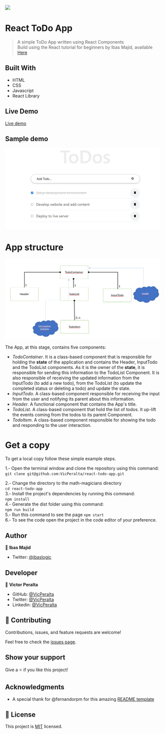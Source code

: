 ![](https://img.shields.io/badge/Microverse-blueviolet)

# React ToDo App
> A simple ToDo App written using React Components  
Build using the React tutorial for beginners by Ibas Majid, available [Here](https://ibaslogic.com/react-tutorial-for-beginners/) 


## Built With

- HTML
- CSS
- Javascript
- React Library

## Live Demo
[Live demo](https://vicperalta.github.io/react-todo-app/)

## Sample demo
<img src="./todoReact.gif" height="auto"/>


# App structure
<img src="./todoStructure.png" height="auto"/>

The App, at this stage, contains five components:   
- *TodoContainer*. It is a class-based component that is responsible for holding the **state** of the application and contains the Header, InputTodo and the TodoList components. As it is the owner of the **state**, it is responsible for sending this information to the TodoList Component. It is also responsible of receiving the updated information from the InputTodo (to add a new todo), from the TodoList (to update the completed status or deleting a todo) and update the state.   
- *InputTodo*. A class-based component responsible for receiving the input from the user and notifying its parent about this information.   
- *Header*. A functional component that contains the App's title.   
- *TodoList*. A class-based component that hold the list of todos. It up-lift the events  coming from the todos to its parent Component.   
- *TodoItem*. A class-based component responsible for showing the todo and responding to the user interaction.


# Get a copy  

To get a local copy follow these simple example steps.  

1.- Open the terminal window and clone the repository using this command:  
`git clone git@github.com:VicPeralta/react-todo-app.git` 

2.- Change the directory to the math-magicians directory  
`cd react-todo-app`  
3.- Install the project's dependencies by running this command:   
`npm install`  
4.- Generate the dist folder using this command:  
`npm run build`  
5.- Run this command to see the page `npm start`  
6.- To see the code open the project in the code editor of your preference.  



## Author  
👤 **Ibas Majid**  
- Twitter: [@ibaslogic](https://twitter.com/ibaslogic)
## Developer 
👤 **Victor Peralta**
- GitHub: [@VicPeralta](https://github.com/VicPeralta)
- Twitter: [@VicPeralta](https://twitter.com/VicPeralta)
- Linkedin: [@VicPeralta](https://www.linkedin.com/in/victor-peralta-gomez-648072107/)

## 🤝 Contributing

Contributions, issues, and feature requests are welcome!

Feel free to check the [issues page](https://github.com/VicPeralta/react-todo-app/issues).

## Show your support

Give a ⭐️ if you like this project!

## Acknowledgments

- A special thank for @fernandorpm for this amazing [README template](https://github.com/microverseinc/readme-template)

## 📝 License

This project is [MIT](./LICENSE.md) licensed.

